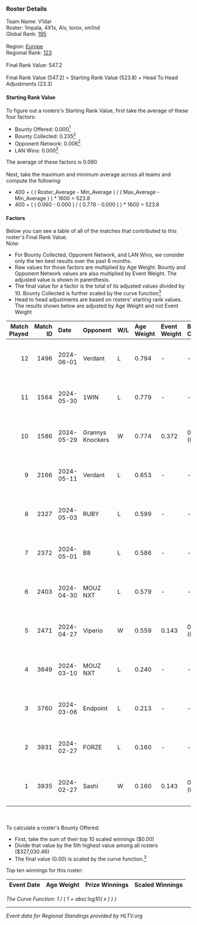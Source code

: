 ### Roster Details<br />
Team Name: V1dar<br />
Roster: 1mpala, 4X1s, Alv, torox, xm1nd<br />
Global Rank: [195](../standings_global.md)<br />
<br />
Region: [Europe]( ../standings_europe.md)<br />
Regional Rank: [123]( ../standings_europe.md)<br />
<br />
Final Rank Value:  547.2<br />
<br />
Final Rank Value (547.2) = Starting Rank Value (523.8) + Head To Head Adjustments (23.3)<br />

#### Starting Rank Value<br />
To figure out a rosters's Starting Rank Value, first take the average of these four factors:<br />
- Bounty Offered: 0.000[<sup>1</sup>](#table2)
- Bounty Collected: 0.235[<sup>2</sup>](#table1)
- Opponent Network: 0.006[<sup>2</sup>](#table1)
- LAN Wins: 0.000[<sup>2</sup>](#table1)

The average of these factors is 0.060<br />
<br />
Next, take the maximum and minimum average across all teams and compute the following:<br />
- 400 + ( ( Roster_Average - Min_Average ) / ( Max_Average - Min_Average ) ) * 1600 = 523.8
- 400 + ( ( 0.060 - 0.000 ) / ( 0.778 - 0.000 ) ) * 1600 = 523.8


#### Factors<br />
Below you can see a table of all of the matches that contributed to this roster's Final Rank Value.<br />
Note:<br />

- For Bounty Collected, Opponent Network, and LAN Wins, we consider only the ten best results over the past 6 months.
- Raw values for those factors are multiplied by Age Weight. Bounty and Opponent Network values are also multiplied by Event Weight. The adjusted value is shown in parenthesis.
- The final value for a factor is the total of its adjusted values divided by 10. Bounty Collected is further scaled by the curve function[<sup>3</sup>](#curveFunction)
- Head to head adjustments are based on rosters' starting rank values. The results shown below are adjusted by Age Weight and not Event Weight
<span id="table1"></span><br />


| Match Played | Match ID | Date       | Opponent         | W/L | Age Weight | Event Weight | Bounty Collected | Opponent Network | LAN Wins  | H2H Adj. | Roster                          |
| -: | -: | :- | :- | :- | :- | :- | :- | :- | :- | -: | :- |
|           12 |     1496 | 2024-06-01 | Verdant          | L   | 0.794      | -            | -                | -                | -         |    -2.93 | 1mpala, 4X1s, Alv, torox, xm1nd |
|           11 |     1564 | 2024-05-30 | 1WIN             | L   | 0.779      | -            | -                | -                | -         |    -1.82 | 1mpala, 4X1s, Alv, torox, xm1nd |
|           10 |     1586 | 2024-05-29 | Grannys Knockers | W   | 0.774      | 0.372        | 0.004 (0.001)    | 0.129 (0.037)    | 0 (0.000) |    19.45 | 1mpala, 4X1s, Alv, torox, xm1nd |
|            9 |     2166 | 2024-05-11 | Verdant          | L   | 0.653      | -            | -                | -                | -         |    -1.88 | 1mpala, 4X1s, Alv, torox, xm1nd |
|            8 |     2327 | 2024-05-03 | RUBY             | L   | 0.599      | -            | -                | -                | -         |    -1.86 | 1mpala, 4X1s, Alv, torox, xm1nd |
|            7 |     2372 | 2024-05-01 | B8               | L   | 0.586      | -            | -                | -                | -         |    -1.05 | 1mpala, 4X1s, Alv, torox, xm1nd |
|            6 |     2403 | 2024-04-30 | MOUZ NXT         | L   | 0.579      | -            | -                | -                | -         |    -0.99 | 1mpala, 4X1s, Alv, torox, xm1nd |
|            5 |     2471 | 2024-04-27 | Viperio          | W   | 0.559      | 0.143        | 0.002 (0.000)    | 0.038 (0.003)    | 0 (0.000) |    11.12 | 1mpala, 4X1s, Alv, torox, xm1nd |
|            4 |     3649 | 2024-03-10 | MOUZ NXT         | L   | 0.240      | -            | -                | -                | -         |    -0.37 | 1mpala, 4X1s, Alv, lom1k, torox |
|            3 |     3760 | 2024-03-06 | Endpoint         | L   | 0.213      | -            | -                | -                | -         |    -0.71 | 1mpala, 4X1s, Alv, lom1k, torox |
|            2 |     3931 | 2024-02-27 | FORZE            | L   | 0.160      | -            | -                | -                | -         |    -0.57 | 1mpala, 4X1s, Alv, lom1k, torox |
|            1 |     3935 | 2024-02-27 | Sashi            | W   | 0.160      | 0.143        | 0.187 (0.004)    | 0.970 (0.022)    | 0 (0.000) |     4.90 | 1mpala, 4X1s, Alv, lom1k, torox |

<br />
<span id="table2"></span><br />
To calculate a roster's Bounty Offered:<br />

- First, take the sum of their top 10 scaled winnings ($0.00)
- Divide that value by the 5th highest value among all rosters ($327,030.46)
- The final value (0.00) is scaled by the curve function.[<sup>3</sup>](#curveFunction)

Top ten winnings for this roster:<br />

| Event Date | Age Weight | Prize Winnings | Scaled Winnings |
| :- | -: | :- | :- |


<span id="curveFunction"></span>_The Curve Function: 1 / ( 1 + abs( log10( x ) ) )_<br />

---
_Event data for Regional Standings provided by HLTV.org_<br />
